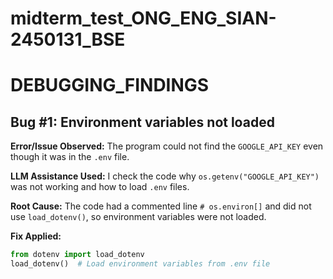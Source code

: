 # midterm_test_ONG_ENG_SIAN-2450131_BSE
# DEBUGGING_FINDINGS

## Bug #1: Environment variables not loaded

**Error/Issue Observed:**
The program could not find the `GOOGLE_API_KEY` even though it was in the `.env` file.

**LLM Assistance Used:**
I check the code why `os.getenv("GOOGLE_API_KEY")` was not working and how to load `.env` files.

**Root Cause:**
The code had a commented line `# os.environ[]` and did not use `load_dotenv()`, so environment variables were not loaded.

**Fix Applied:**
```python
from dotenv import load_dotenv
load_dotenv()  # Load environment variables from .env file
